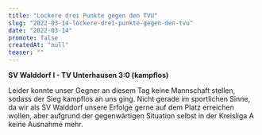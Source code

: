 ```yaml
---
title: "Lockere drei Punkte gegen den TVU"
slug: "2022-03-14-lockere-drei-punkte-gegen-den-tvu"
date: "2022-03-14"
promote: false
createdAt: "null"
teaser: ""
---
```

**SV Walddorf I - TV Unterhausen 3:0 (kampflos)**


Leider konnte unser Gegner an diesem Tag keine Mannschaft stellen, sodass der Sieg kampflos an uns ging. Nicht gerade im sportlichen Sinne, da wir als SV Walddorf unsere Erfolge gerne auf dem Platz erreichen wollen, aber aufgrund der gegenwärtigen Situation selbst in der Kreisliga A keine Ausnahme mehr. 
